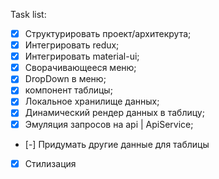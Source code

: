 Task list:

- [x] Структурировать проект/архитекрута;
- [x] Интегрировать redux;
- [x] Интегрировать material-ui;
- [x] Сворачивающееся меню;
- [x] DropDown в меню;
- [x] компонент таблицы;
- [x] Локальное хранилище данных;
- [x] Динамический рендер данных в таблицу;
- [x] Эмуляция запросов на api | ApiService;
- [-] Придумать другие данные для таблицы
- [x] Стилизация
